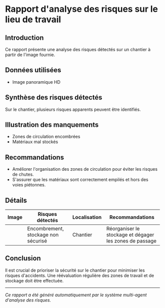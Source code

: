 # Rapport d'analyse des risques sur le lieu de travail

## Introduction
Ce rapport présente une analyse des risques détectés sur un chantier à partir de l'image fournie.

## Données utilisées
- Image panoramique HD

## Synthèse des risques détectés
Sur le chantier, plusieurs risques apparents peuvent être identifiés. 

## Illustration des manquements
- Zones de circulation encombrées
- Matériaux mal stockés

## Recommandations
- Améliorer l'organisation des zones de circulation pour éviter les risques de chutes.
- S'assurer que les matériaux sont correctement empilés et hors des voies piétonnes.

## Détails
| Image | Risques détectés | Localisation | Recommandations |
|-------|------------------|--------------|-----------------|
|       | Encombrement, stockage non sécurisé | Chantier | Réorganiser le stockage et dégager les zones de passage |

## Conclusion
Il est crucial de prioriser la sécurité sur le chantier pour minimiser les risques d'accidents. Une réévaluation régulière des zones de travail et de stockage doit être effectuée.

---
*Ce rapport a été généré automatiquement par le système multi-agent d'analyse des risques.*